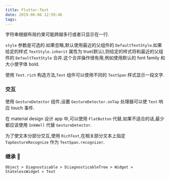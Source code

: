 ```yaml
---
title: Flutter-Text
date: 2019-06-06 12:59:46
tags:
---
```


字符串根据布局约束可能跨越多行或者只显示在一行.

`style` 参数是可选的.如果忽略,默认使用最近的父组件的 `DefaultTextStyle`.如果给定的样式 `TextStyle.inherit` 属性为 true(默认),则给定的样式将和最近的父组件的 `DefaultTextStyle` 合并.这个合并操作很有用,例如使用默认的 font family 和大小使字体 bold.

使用 `Text.rich` 构造方法,`Text` 组件可以使用不同的 `TextSpan` 样式显示一段文字.

### 交互

使用 `GestureDetector` 组件,设置 `GestureDetector.onTap` 处理器可以使 `Text` 响应 touch 事件.

在 material design 设计 app 中,可以使用 `FlatButton` 代替,如果不适合的话,最少都应该使用 `InkWell` 代替 `GestureDetector`.

为了使文本分部分交互,使用 `RichText`,在相关部分文本上指定 `TapGestureRecognize` 作为 `TextSpan.recognizer`.

### 继承 🌲

`Object > Diagnosticable > DiiagnosticableTree > Widget > StatelessWidget > Text`
